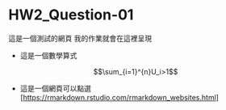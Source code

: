 # HW2_Question-01

  這是一個測試的網頁
  我的作業就會在這裡呈現
  
  - 這是一個數學算式
  
  $$\sum_{i=1}^{n}U_i>1$$

  - 這是一個網頁可以點選  [https://rmarkdown.rstudio.com/rmarkdown_websites.html]
